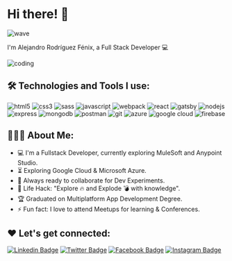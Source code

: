 # Hi there! 👋

![wave](https://user-images.githubusercontent.com/42378118/110234147-e3259600-7f4e-11eb-95be-0c4047144dea.gif)

I'm Alejandro Rodríguez Fénix, a Full Stack Developer 💻

![coding](https://camo.githubusercontent.com/5352b6b2b973a416adb9f788796e6e861e6ff286d2d83780df8ef7d90d4ca349/68747470733a2f2f6d656469612e67697068792e636f6d2f6d656469612f53576f536b4e36447854737a71494b4571762f67697068792e676966)

## 🛠️ Technologies and Tools I use:
![html5](https://raw.githubusercontent.com/devicons/devicon/master/icons/html5/html5-original-wordmark.svg) 
![css3](https://raw.githubusercontent.com/devicons/devicon/master/icons/css3/css3-original-wordmark.svg) 
![sass](https://raw.githubusercontent.com/devicons/devicon/master/icons/sass/sass-original.svg) 
![javascript](https://raw.githubusercontent.com/devicons/devicon/master/icons/javascript/javascript-original.svg) 
![webpack](https://raw.githubusercontent.com/devicons/devicon/master/icons/webpack/webpack-original.svg) 
![react](https://raw.githubusercontent.com/devicons/devicon/master/icons/react/react-original-wordmark.svg) 
![gatsby](https://raw.githubusercontent.com/devicons/devicon/master/icons/gatsby/gatsby-original.svg) 
![nodejs](https://raw.githubusercontent.com/devicons/devicon/master/icons/nodejs/nodejs-original-wordmark.svg) 
![express](https://raw.githubusercontent.com/devicons/devicon/master/icons/express/express-original-wordmark.svg) 
![mongodb](https://raw.githubusercontent.com/devicons/devicon/master/icons/mongodb/mongodb-original-wordmark.svg) 
![postman](https://raw.githubusercontent.com/devicons/devicon/master/icons/postman/postman-original-wordmark.svg) 
![git](https://raw.githubusercontent.com/devicons/devicon/master/icons/git/git-original-wordmark.svg) 
![azure](https://raw.githubusercontent.com/devicons/devicon/master/icons/azure/azure-original-wordmark.svg) 
![google cloud](https://raw.githubusercontent.com/devicons/devicon/master/icons/googlecloud/googlecloud-original-wordmark.svg) 
![firebase](https://raw.githubusercontent.com/devicons/devicon/master/icons/firebase/firebase-plain-wordmark.svg) 

## 👨🏻‍💻 About Me:
- 💻 I'm a Fullstack Developer, currently exploring MuleSoft and Anypoint Studio.
- ⏳ Exploring Google Cloud & Microsoft Azure.
- 🚀 Always ready to collaborate for Dev Experiments.
- 🎯 Life Hack: "Explore 🔥 and Explode 💣 with knowledge".
- 🏆 Graduated on Multiplatform App Development Degree.
- ⚡ Fun fact: I love to attend Meetups for learning & Conferences.

## ❤️ Let's get connected:
[![Linkedin Badge](https://img.shields.io/badge/-LinkedIn-blue?style=flat-square&logo=Linkedin&logoColor=white&link=https://www.linkedin.com/in/alejandro-rodríguez-fénix/)](https://www.linkedin.com/in/alejandro-rodríguez-fénix/)
[![Twitter Badge](https://img.shields.io/badge/-Twitter-1DA1F2?style=flat-square&logo=Twitter&logoColor=white&link=https://twitter.com/alejandrofenix)](https://twitter.com/alejandrofenix)
[![Facebook Badge](https://img.shields.io/badge/-Facebook-4267B2?style=flat-square&logo=Facebook&logoColor=white&link=https://www.facebook.com/alejandro.rodriguezfenix)](https://www.facebook.com/alejandro.rodriguezfenix)
[![Instagram Badge](https://img.shields.io/badge/-Instagram-E4405F?style=flat-square&logo=Instagram&logoColor=white&link=https://www.instagram.com/alejandrofenix)](https://www.instagram.com/alejandrofenix)






<!--
Hi there!  <img height="30px" src="https://user-images.githubusercontent.com/42378118/110234147-e3259600-7f4e-11eb-95be-0c4047144dea.gif">

I'm Alejandro Rodríguez Fénix, Full Stack Developer 💻

<img src="https://camo.githubusercontent.com/5352b6b2b973a416adb9f788796e6e861e6ff286d2d83780df8ef7d90d4ca349/68747470733a2f2f6d656469612e67697068792e636f6d2f6d656469612f53576f536b4e36447854737a71494b4571762f67697068792e676966">

🛠️ Technologies and Tools I use:

<img src="https://raw.githubusercontent.com/devicons/devicon/master/icons/html5/html5-original-wordmark.svg" alt="html5" width="40" height="40" style="max-width: 100%;">
css3 sass javascript webpack react gatsby nodejs express mongodb postman git azure google cloud firebase

👨🏻‍💻 About Me:
💻 I'm a Fullstack Developer, currently exploring MuleSoft and Anypoint Studio
⏳ Exploring Google Cloud & Microsoft Azure
🚀 Always ready to collaborate for Dev Experiments
🎯 Life Hack: "Explore 🔥 and Explode 💣 with knowledge"
🏆 Graduated on Multiplatform App Development Degree
⚡ Fun fact: I love to attend Meetups for learning & Conferences
❤️ Let's get connected:

Linkedin Badge Twitter Badge Facebook Badge Instagram Badge Linkedin Badge
<p align="center">BADGE.S HERE</p>
<img src=" "> 
--> 
